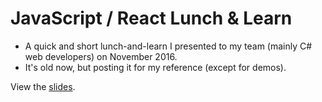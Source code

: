 # JavaScript / React Lunch & Learn
* A quick and short lunch-and-learn I presented to my team (mainly C# web developers) on November 2016.
* It's old now, but posting it for my reference (except for demos).

View the [slides](https://dusklight.github.io/javascript-react-2016/).
